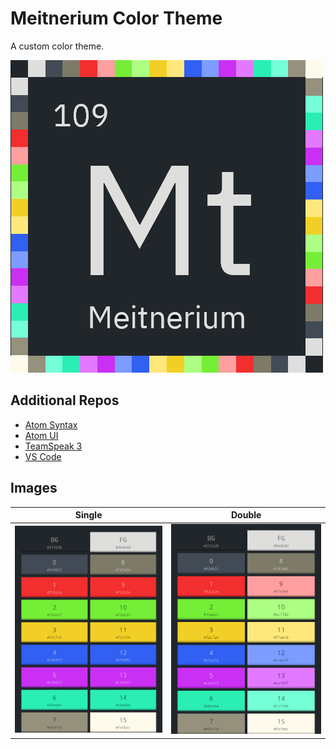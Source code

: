 # Meitnerium Color Theme

A custom color theme.

![Avatar](https://github.com/c-jaenicke/meitnerium-theme/blob/62309a4ff4273965c4be15aff644f90897daa085/res/avatar.png)

## Additional Repos

- [Atom Syntax](https://github.com/c-jaenicke/meitnerium-syntax)
- [Atom UI](https://github.com/c-jaenicke/meitnerium-ui)
- [TeamSpeak 3](https://github.com/c-jaenicke/meitnerium_teamspeak_style)
- [VS Code](https://github.com/c-jaenicke/meitnerium-VSCode)

## Images

| Single                                                                                                                         | Double                                                                                                                         |
| ------------------------------------------------------------------------------------------------------------------------------ | ------------------------------------------------------------------------------------------------------------------------------ |
| ![single palette](https://github.com/c-jaenicke/meitnerium-theme/blob/62309a4ff4273965c4be15aff644f90897daa085/res/single-palette.png) | ![double palette](https://github.com/c-jaenicke/meitnerium-theme/blob/62309a4ff4273965c4be15aff644f90897daa085/res/double-palette.png) |
